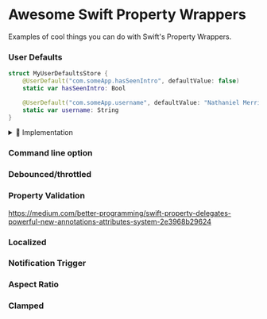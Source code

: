 # Awesome Swift Property Wrappers

Examples of cool things you can do with Swift's Property Wrappers.

### User Defaults
```swift
struct MyUserDefaultsStore {
    @UserDefault("com.someApp.hasSeenIntro", defaultValue: false)
    static var hasSeenIntro: Bool

    @UserDefault("com.someApp.username", defaultValue: "Nathaniel Merriweather")
    static var username: String
}
```
<details>
<summary>
    🚀 Implementation
</summary>

```swift
@propertyWrapper
struct UserDefault<T> {
    let key: String
    let defaultValue: T

    init(_ key: String, defaultValue: T) {
        self.key = key
        self.defaultValue = defaultValue
    }

    var value: T {
        get {
            return UserDefaults.standard.object(forKey: key) as? T ?? defaultValue
        }
        set {
            UserDefaults.standard.set(newValue, forKey: key)
        }
    }
}
```
</details>


### Command line option

### Debounced/throttled

### Property Validation
https://medium.com/better-programming/swift-property-delegates-powerful-new-annotations-attributes-system-2e3968b29624

### Localized
### Notification Trigger
### Aspect Ratio
### Clamped
